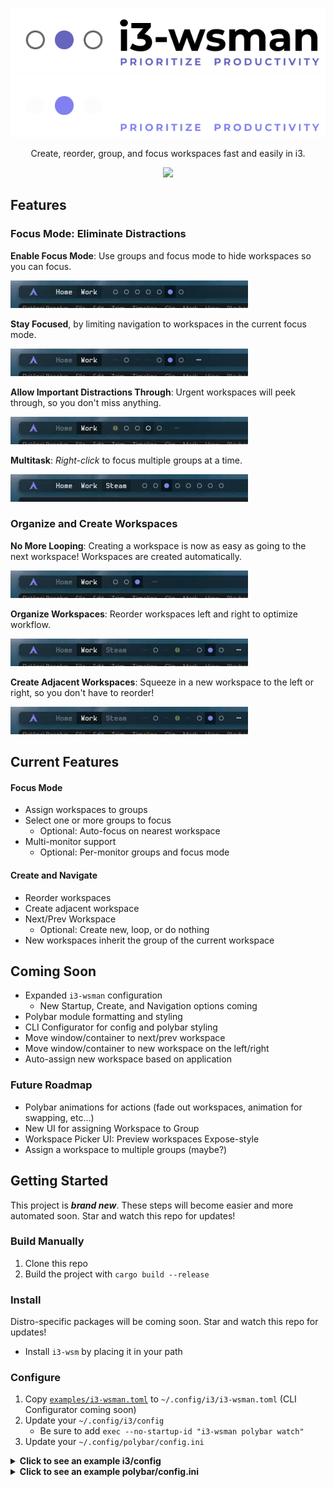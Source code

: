 <p align="center">
  <img src="docs/images/banner-light.png#gh-light-mode-only" alt="i3-wsman" />
  <img src="docs/images/banner-dark.png#gh-dark-mode-only" alt="i3-wsman" />
</p>

<p align="center">
  Create, reorder, group, and focus workspaces fast and easily in i3.
</p>

<p align="center">
  <a href="https://www.buymeacoffee.com/dalrymple" target="_blank"><img src="https://img.buymeacoffee.com/button-api/?text=Support This Project&emoji=&slug=dalrymple&button_colour=BD5FFF&font_colour=ffffff&font_family=Lato&outline_colour=000000&coffee_colour=FFDD00" /></a>
</p>

## Features

### Focus Mode: Eliminate Distractions

**Enable Focus Mode**: Use groups and focus mode to hide workspaces so you can focus.

<img src="docs/images/focus-mode.webp" alt="i3-wsman enables distrction free" />

**Stay Focused**, by limiting navigation to workspaces in the current focus mode.

<img src="docs/images/focus-switch-ws.webp" alt="i3-wsman allows you to stay focused" />

**Allow Important Distractions Through**: Urgent workspaces will peek through, so you don't miss anything.

<img src="docs/images/urgent-peek.webp" alt="i3-wsman allows important distractions through" />

**Multitask**: _Right-click_ to focus multiple groups at a time.

<img src="docs/images/focus-multitask.webp" alt="i3-wsman allows you to multitask" />


### Organize and Create Workspaces

**No More Looping**: Creating a workspace is now as easy as going to the next workspace! Workspaces are created automatically.

<img src="docs/images/create-next.webp" alt="i3-wsman creates new workspaces" />


**Organize Workspaces**: Reorder workspaces left and right to optimize workflow.

<img src="docs/images/focus-reorder.webp" alt="i3-wsman allows reordering workspaces" />

**Create Adjacent Workspaces**: Squeeze in a new workspace to the left or right, so you don't have to reorder!

<img src="docs/images/create-adjacent.webp" alt="i3-wsman allows creating adjacent workspaces" />


## Current Features

#### Focus Mode
- Assign workspaces to groups
- Select one or more groups to focus
  - Optional: Auto-focus on nearest workspace
- Multi-monitor support
  - Optional: Per-monitor groups and focus mode

#### Create and Navigate

- Reorder workspaces
- Create adjacent workspace
- Next/Prev Workspace
  - Optional: Create new, loop, or do nothing
- New workspaces inherit the group of the current workspace


## Coming Soon

- Expanded `i3-wsman` configuration
  - New Startup, Create, and Navigation options coming
- Polybar module formatting and styling
- CLI Configurator for config and polybar styling
- Move window/container to next/prev workspace
- Move window/container to new workspace on the left/right
- Auto-assign new workspace based on application

### Future Roadmap

- Polybar animations for actions (fade out workspaces, animation for swapping, etc...)
- New UI for assigning Workspace to Group
- Workspace Picker UI: Preview workspaces Expose-style
- Assign a workspace to multiple groups (maybe?)

## Getting Started

This project is **_brand new_**. These steps will become easier and more automated soon. Star and watch this repo for updates!

### Build Manually

1. Clone this repo
2. Build the project with `cargo build --release`

### Install

Distro-specific packages will be coming soon. Star and watch this repo for updates!

- Install `i3-wsm` by placing it in your path

### Configure

1. Copy [`examples/i3-wsman.toml`](examples/i3-wsman.toml) to `~/.config/i3/i3-wsman.toml` (CLI Configurator coming soon)
2. Update your `~/.config/i3/config`
    - Be sure to add `exec --no-startup-id "i3-wsman polybar watch"`
3. Update your `~/.config/polybar/config.ini`

<details>
<summary><b>Click to see an example i3/config</b></summary>

```shell
# switch to workspace
bindsym $mod+1 exec --no-startup-id "i3-wsman goto 1"
bindsym $mod+2 exec --no-startup-id "i3-wsman goto 2"
bindsym $mod+3 exec --no-startup-id "i3-wsman goto 3"
bindsym $mod+4 exec --no-startup-id "i3-wsman goto 4"
bindsym $mod+5 exec --no-startup-id "i3-wsman goto 5"
bindsym $mod+6 exec --no-startup-id "i3-wsman goto 6"
bindsym $mod+7 exec --no-startup-id "i3-wsman goto 7"
bindsym $mod+8 exec --no-startup-id "i3-wsman goto 8"
bindsym $mod+9 exec --no-startup-id "i3-wsman goto 9"
bindsym $mod+0 exec --no-startup-id "i3-wsman goto 10"

# Left/Right Navigation
bindsym $mod+Ctrl+Left exec --no-startup-id "i3-wsman prev create group nogroup output"
bindsym $mod+Ctrl+Right exec --no-startup-id "i3-wsman next create group nogroup output"

# Reorder Workspace
bindsym $mod+Shift+Ctrl+Left exec --no-startup-id "i3-wsman reorder left"
bindsym $mod+Shift+Ctrl+Right exec --no-startup-id "i3-wsman reorder right"

# Create adjacent workspace
bindsym $mod+Mod1+Left exec --no-startup-id "i3-wsman adjacent left"
bindsym $mod+Mod1+Right exec --no-startup-id "i3-wsman adjacent right"

# Assign workspace to group
bindsym $mod+Shift+g exec --no-startup-id i3-input -F 'exec --no-startup-id "i3-wsman group assign %s"' -P 'Group: '

# Start the i3-wsman watcher
exec --no-startup-id "i3-wsman polybar watch"
```

</details>


<details>
<summary><b>Click to see an example polybar/config.ini</b></summary>

```ini
[bar/my-bar]
; ...
modules-left = i3wsm-groups i3wsm-workspaces i3wsm-toggle-hidden

[module/i3wsm-groups]
type = custom/ipc
hook-0 = i3-wsman polybar module-groups no-all
initial = 1
format = <label>
format-font = 3

[module/i3wsm-toggle-hidden]
type = custom/ipc
hook-0 = i3-wsman polybar module-toggle-hidden
initial = 1
format = <label>
format-font = 3

[module/i3wsm-workspaces]
type = custom/ipc
hook-0 = i3-wsman polybar module-workspaces
initial = 1
format = <label>
format-font = 3
```

</details>

